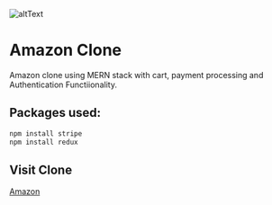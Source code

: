 ![altText](https://ibb.co/SPTrdMY)
# Amazon Clone

Amazon clone using MERN stack with cart, payment processing and Authentication Functiionality.

## Packages used:


```bash
npm install stripe
npm install redux
```

## Visit Clone
[Amazon](https://surajcodesamazon.herokuapp.com)
